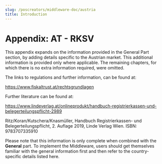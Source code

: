 ```yaml
---
slug: /poscreators/middleware-doc/austria
title: Introduction
---
```


# Appendix: AT - RKSV

This appendix expands on the information provided in the General Part section, by adding details specific to the Austrian market. This additional information is provided only where applicable. The remaining chapters, for which there is no extra information required, were omitted.

The links to regulations and further information, can be found at:

<https://www.fiskaltrust.at/rechtsgrundlagen>

Further literature can be found at:

https://www.lindeverlag.at/onlineprodukt/handbuch-registrierkassen-und-belegerteilungspflicht-2989

Ritz/Koran/Kutschera/Knasmüller, Handbuch Registrierkassen- und Belegerteilungspflicht, 2. Auflage 2019, Linde Verlag Wien. ISBN: 9783707335910

<div class="alert alert--warning" role="alert">Please note that this information is only complete when combined with the <b>General</b> part. To implement the Middleware, users should get themselves familiar with the general information first and then refer to the country-specific details listed here.</div>
